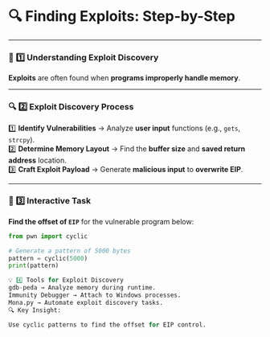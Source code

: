 # 🔍 Finding Exploits: Step-by-Step  

---

### 🚀 **1️⃣ Understanding Exploit Discovery**

**Exploits** are often found when **programs improperly handle memory**.  

---

### 🔍 **2️⃣ Exploit Discovery Process**

1️⃣ **Identify Vulnerabilities** → Analyze **user input** functions (e.g., `gets`, `strcpy`).  
2️⃣ **Determine Memory Layout** → Find the **buffer size** and **saved return address** location.  
3️⃣ **Craft Exploit Payload** → Generate **malicious input** to **overwrite EIP**.  

---

### 🧩 **3️⃣ Interactive Task**

**Find the offset of `EIP`** for the vulnerable program below:

```python
from pwn import cyclic

# Generate a pattern of 5000 bytes
pattern = cyclic(5000)
print(pattern)

💡 4️⃣ Tools for Exploit Discovery
gdb-peda → Analyze memory during runtime.
Immunity Debugger → Attach to Windows processes.
Mona.py → Automate exploit discovery tasks.
🔍 Key Insight:

Use cyclic patterns to find the offset for EIP control.
